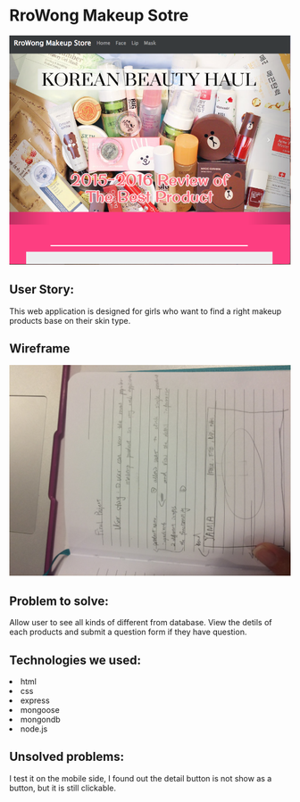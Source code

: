 <h1>RroWong Makeup Sotre</h1>

<img src="public/images/makeup.png">

<h2>User Story:</h2>
<p>This web application is designed for girls who want to find a right makeup products base on their skin type.</p>

<h2>Wireframe</h2>
<img src="public/images/wireframe.JPG">

<h2>Problem to solve:</h2>
<p>Allow user to see all kinds of different from database. View the detils of each products and submit a question form if they have question.</p>

<h2>Technologies we used:</h2>

<li>html</li>
<li>css</li>
<li>express</li>
<li>mongoose</li>
<li>mongondb</li>
<li>node.js</li>

<h2>Unsolved problems:</h2>
<p>I test it on the mobile side, I found out the detail button is not show as a button, but it is still clickable.</p>
